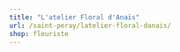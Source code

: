 ```yaml
---
title: "L'atelier Floral d'Anaïs"
url: /saint-peray/latelier-floral-danais/
shop: fleuriste
---
```

